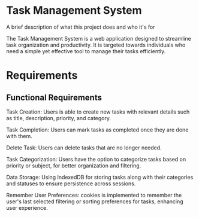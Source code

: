 
# Task Management System

A brief description of what this project does and who it's for 

The Task Management System is a web application designed to streamline task organization and productivity. It is targeted towards individuals who need a simple yet effective tool to manage their tasks efficiently.

# Requirements
## Functional Requirements
Task Creation:
Users is able to create new tasks with relevant details such as title, description, priority, and category.

Task Completion:
Users can mark tasks as completed once they are done with them.

Delete Task: Users can delete tasks that are no longer needed.

Task Categorization: Users have the option to categorize tasks based on priority or subject, for better organization and filtering.

Data Storage: Using IndexedDB for storing tasks along with their categories and statuses to ensure persistence across sessions.

Remember User Preferences: cookies is implemented to remember the user's last selected filtering or sorting preferences for tasks, enhancing user experience.